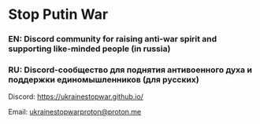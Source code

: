 # Stop Putin War

### **EN:** Discord community for raising anti-war spirit and supporting like-minded people (in russia)

### **RU:** Discord-сообщество для поднятия антивоенного духа и поддержки единомышленников (для русских)

Discord: https://ukrainestopwar.github.io/

Email: ukrainestopwarproton@proton.me
